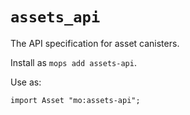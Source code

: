# `assets_api`

The API specification for asset canisters.

Install as `mops add assets-api`.

Use as:
```motoko
import Asset "mo:assets-api";
```